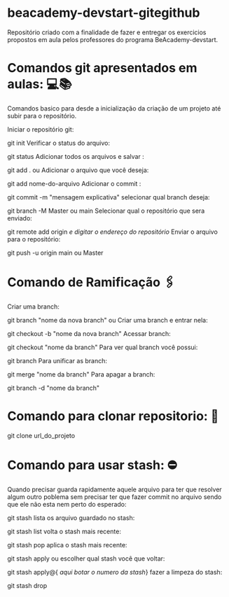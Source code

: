 # beacademy-devstart-gitegithub
Repositório criado com a finalidade de fazer e entregar os exercicios propostos em aula pelos professores do programa BeAcademy-devstart.

# Comandos git apresentados em aulas: 💻📚
Comandos basico para desde a inicialização da criação de um projeto até subir para o repositório.

Iniciar o repositório git:

  git init
Verificar o status do arquivo:

  git status
Adicionar todos os arquivos e salvar :

  git add .
ou Adicionar o arquivo que você deseja:

  git add nome-do-arquivo
Adicionar o commit :

  git commit -m "mensagem explicativa"
selecionar qual branch deseja:

  git branch -M Master ou main
Selecionar qual o repositório que sera enviado:

  git remote add origin *e digitar o endereço do repositório*
Enviar o arquivo para o repositório:

  git push -u origin main ou Master
# Comando de Ramificação 🖇️
Criar uma branch:

 git branch "nome da nova branch"
ou Criar uma branch e entrar nela:

 git checkout -b "nome da nova branch"
Acessar branch:

 git checkout "nome da branch"
Para ver qual branch você possui:

 git branch
Para unificar as branch:

 git merge "nome da  branch"
Para apagar a branch:

 git branch -d "nome da  branch"
# Comando para clonar repositorio: 🔗
 git clone url_do_projeto
# Comando para usar stash: ⛔
Quando precisar guarda rapidamente aquele arquivo para ter que resolver algum outro poblema sem precisar ter que fazer commit no arquivo sendo que ele não esta nem perto do esperado:

 git stash
lista os arquivo guardado no stash:

 git stash list
volta o stash mais recente:

 git stash pop
aplica o stash mais recente:

 git stash apply
ou escolher qual stash você que voltar:

 git stash apply@{ *aqui botar o numero da stash*}
fazer a limpeza do stash:

 git stash drop
